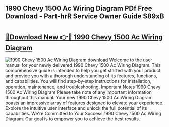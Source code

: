 ## 1990 Chevy 1500 Ac Wiring Diagram PDf Free Download - Part-hrR Service Owner Guide S89xB

# <h2><a href="http://dfmwht.blite.top/?on=1990+Chevy+1500+Ac+Wiring+Diagram">🔗Download New 👉🔴 1990 Chevy 1500 Ac Wiring Diagram</a></h2>

[![1990 Chevy 1500 Ac Wiring Diagram download](https://i.imgur.com/lujVjoI.png)](http://dfmwht.blite.top/?on=1990+Chevy+1500+Ac+Wiring+Diagram)
Welcome to the user manual for your newly delivered 1990 Chevy 1500 Ac Wiring Diagram. This comprehensive guide is intended to help you get started with your product and provide you with a thorough understanding of its features, functions, and capabilities. You will find step-by-step instructions for installation, operation, maintenance, and troubleshooting. Important Notes 1990 Chevy 1500 Ac Wiring Diagram Please take note of any important information throughout this manual. Your new 1990 Chevy 1500 Ac Wiring Diagram boasts an impressive array of features designed to elevate your experience. Explore the intuitive user interface and unlock the full potential of its capabilities. We're Committed to Your Success 1990 Chevy 1500 Ac Wiring Diagram. Our goal is to empower you to achieve the best results.
